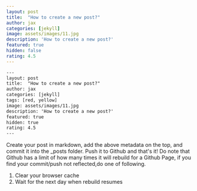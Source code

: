 ```yaml
---
layout: post
title:  "How to create a new post?"
author: jax
categories: [jekyll]
image: assets/images/11.jpg
description: 'How to create a new post?'
featured: true
hidden: false
rating: 4.5
---
```


```html
---
layout: post
title:  "How to create a new post?"
author: jax
categories: [jekyll]
tags: [red, yellow]
image: assets/images/11.jpg
description: 'How to create a new post?'
featured: true
hidden: true
rating: 4.5
---
```
Create your post in markdown, add the above metadata on the top, and commit it into the _posts folder. Push it to Github and that's it!
Do note that Github has a limit of how many times it will rebuild for a Github Page, if you find your commit/push not reflected,do one of following.
1. Clear your browser cache
2. Wait for the next day when rebuild resumes
 
